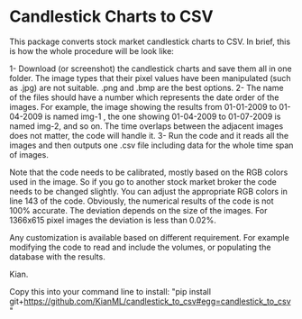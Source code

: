 # Candlestick Charts to CSV

This package converts stock market candlestick charts to CSV.
In brief, this is how the whole procedure will be look like:

1- Download (or screenshot) the candlestick charts and save them all in one folder. The image types that their pixel values have been manipulated (such as .jpg) are not suitable. .png and .bmp are the best options.
2- The name of the files should have a number which represents the date order of the images. For example, the image showing the results from 01-01-2009 to 01-04-2009 is named img-1 , the one showing 01-04-2009 to 01-07-2009 is named img-2, and so on. The time overlaps between the adjacent images does not matter, the code will handle it.
3- Run the code and it reads all the images and then outputs one .csv file including data for the whole time span of images.

Note that the code needs to be calibrated, mostly based on the RGB colors used in the image. So if you go to another stock market broker the code needs to be changed slightly. You can adjust the appropriate RGB colors in line 143 of the code.
Obviously, the numerical results of the code is not 100% accurate. The deviation depends on the size of the images. For 1366x615 pixel images the deviation is less than 0.02%.

Any customization is available based on different requirement. For example modifying the code to read and include the volumes, or populating the database with the results.

Kian.

Copy this into your command line to install: "pip install git+https://github.com/KianML/candlestick_to_csv#egg=candlestick_to_csv"
